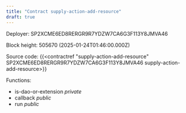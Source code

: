 ```yaml
---
title: "Contract supply-action-add-resource"
draft: true
---
```

Deployer: SP2XCME6ED8RERGR9R7YDZW7CA6G3F113Y8JMVA46


 



Block height: 505670 (2025-01-24T01:46:00.000Z)

Source code: {{<contractref "supply-action-add-resource" SP2XCME6ED8RERGR9R7YDZW7CA6G3F113Y8JMVA46 supply-action-add-resource>}}

Functions:

* is-dao-or-extension _private_
* callback _public_
* run _public_
